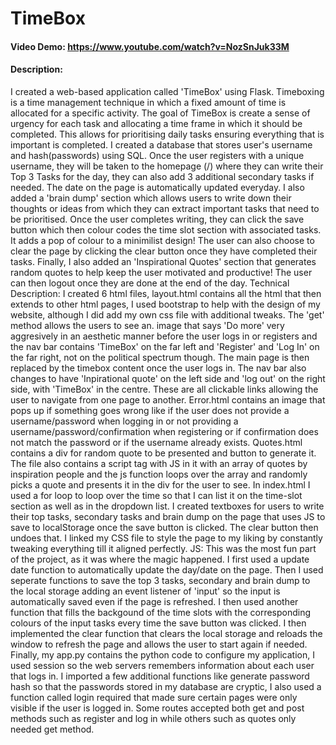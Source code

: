 # TimeBox
#### Video Demo: https://www.youtube.com/watch?v=NozSnJuk33M
#### Description:
I created a web-based application called 'TimeBox' using Flask. Timeboxing is a time management technique in which a fixed amount of time is allocated for a specific activity. The goal of TimeBox is create a sense of urgency for each task and allocating a time frame in which it should be completed. This allows for prioritising daily tasks ensuring everything that is important is completed.
I created a database that stores user's username and hash(passwords) using SQL. Once the user registers with a unique username, they will be taken to the homepage (/) where they can write their Top 3 Tasks for the day, they can also add 3 additional secondary tasks if needed. The date on the page is automatically updated everyday. I also added a 'brain dump' section which allows users to write down their thoughts or ideas from which they can extract important tasks that need to be prioritised.
Once the user completes writing, they can click the save button which then colour codes the time slot section with associated tasks. It adds a pop of colour to a minimilist design! The user can also choose to clear the page by clicking the clear button once they have completed their tasks.
Finally, I also added an 'Inspirational Quotes' section that generates random quotes to help keep the user motivated and productive! The user can then logout once they are done at the end of the day.
Technical Description:
I created 6 html files, layout.html contains all the html that then extends to other html pages, I used bootstrap to help with the design of my website, although I did add my own css file with additional tweaks. The 'get' method allows the users to see an. image that says 'Do more' very aggresively in an aesthetic manner before the user logs in or registers and the nav bar contains 'TimeBox' on the far left and 'Register' and 'Log In' on the far right, not on the political spectrum though. The main page is then replaced by the timebox content once the user logs in. The nav bar also changes to have 'Inpirational quote' on the left side and 'log out' on the right side, with 'TimeBox' in the centre. These are all clickable links allowing the user to navigate from one page to another.
Error.html contains an image that pops up if something goes wrong like if the user does not provide a username/password when logging in or not providing a username/password/confirmation when registering or if confirmation does not match the password or if the username already exists.
Quotes.html contains a div for random quote to be presented and button to generate it. The file also contains a script tag with JS in it with an array of quotes by inspiration people and the js function loops over the array and randomly picks a quote and presents it in the div for the user to see.
In index.html I used a for loop to loop over the time so that I can list it on the time-slot section as well as in the dropdown list. I created textboxes for users to write their top tasks, secondary tasks and brain dump on the page that uses JS to save to localStorage once the save button is clicked. The clear button then undoes that. I linked my CSS file to style the page to my liking by constantly tweaking everything till it aligned perfectly.
JS: This was the most fun part of the project, as it was where the magic happened. I first used a update date function to automatically update the day/date on the page. Then I used seperate functions to save the top 3 tasks, secondary and brain dump to the local storage adding an event listener of 'input' so the input is automatically saved even if the page is refreshed. I then used another function that fills the backgound of the time slots with the corresponding colours of the input tasks every time the save button was clicked. I then implemented the clear function that clears the local storage and reloads the window to refresh the page and allows the user to start again if needed.
Finally, my app.py contains the python code to configure my application, I used session so the web servers remembers information about each user that logs in. I imported a few additional functions like generate password hash so that the passwords stored in my database are cryptic, I also used a function called login required that made sure certain pages were only visible if the user is logged in. Some routes accepted both get and post methods such as register and log in while others such as quotes only needed get method.
